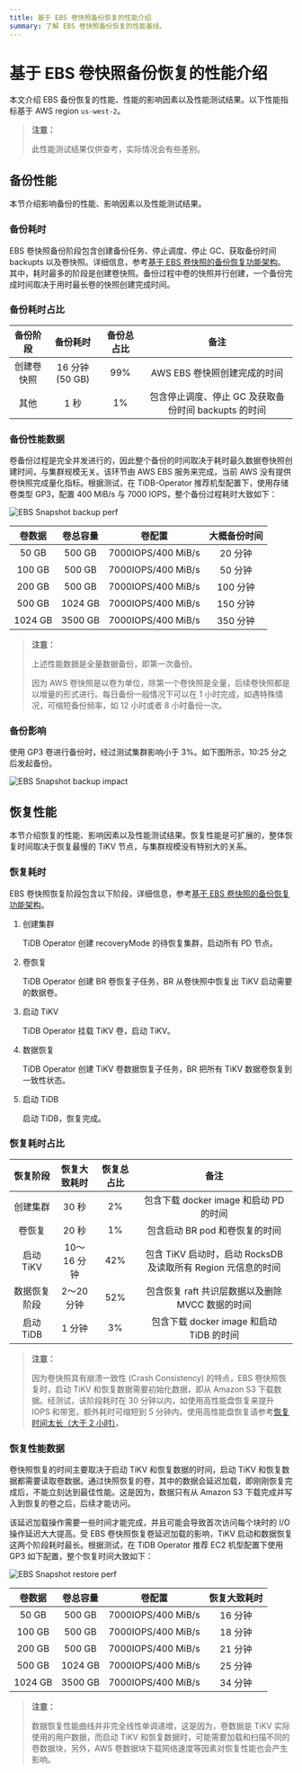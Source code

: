 ```yaml
---
title: 基于 EBS 卷快照备份恢复的性能介绍
summary: 了解 EBS 卷快照备份恢复的性能基线。
---
```


# 基于 EBS 卷快照备份恢复的性能介绍

本文介绍 EBS 备份恢复的性能、性能的影响因素以及性能测试结果。以下性能指标基于 AWS region `us-west-2`。

> **注意：**
>
> 此性能测试结果仅供查考，实际情况会有些差别。

## 备份性能

本节介绍影响备份的性能、影响因素以及性能测试结果。

### 备份耗时

EBS 卷快照备份阶段包含创建备份任务、停止调度、停止 GC、获取备份时间 backupts 以及卷快照。详细信息，参考[基于 EBS 卷快照的备份恢复功能架构](volume-snapshot-backup-restore.md)。其中，耗时最多的阶段是创建卷快照。备份过程中卷的快照并行创建，一个备份完成时间取决于用时最长卷的快照创建完成时间。

### 备份耗时占比

| 备份阶段     | 备份耗时         | 备份总占比 | 备注                                     |
| :--------: | :-------------: | :------: | :-------------------------------------: |
| 创建卷快照   | 16 分钟 (50 GB) | 99%      | AWS EBS 卷快照创建完成的时间               |
| 其他        | 1 秒            | 1%       | 包含停止调度、停止 GC 及获取备份时间 backupts 的时间 |

### 备份性能数据

卷备份过程是完全并发进行的，因此整个备份的时间取决于耗时最久数据卷快照创建时间，与集群规模无关。该环节由 AWS EBS 服务来完成，当前 AWS 没有提供卷快照完成量化指标。根据测试，在 TiDB-Operator 推荐机型配置下，使用存储卷类型 GP3，配置 400 MiB/s 与 7000 IOPS，整个备份过程耗时大致如下：

![EBS Snapshot backup perf](https://download.pingcap.com/images/tidb-in-kubernetes/volume-snapshot-backup-perf.png)

| 卷数据    | 卷总容量 | 卷配置             | 大概备份时间 |
| :------: | :-----: | :---------------: | :--------: |
| 50 GB    | 500 GB  | 7000IOPS/400 MiB/s | 20 分钟    |
| 100 GB   | 500 GB  | 7000IOPS/400 MiB/s | 50 分钟    |
| 200 GB   | 500 GB  | 7000IOPS/400 MiB/s | 100 分钟   |
| 500 GB   | 1024 GB | 7000IOPS/400 MiB/s | 150 分钟   |
| 1024 GB  | 3500 GB | 7000IOPS/400 MiB/s | 350 分钟   |

> **注意：**
>
> 上述性能数据是全量数据备份，即第一次备份。
>
> 因为 AWS 卷快照是以卷为单位，除第一个卷快照是全量，后续卷快照都是以增量的形式进行。每日备份一般情况下可以在 1 小时完成，如遇特殊情况，可缩短备份频率，如 12 小时或者 8 小时备份一次。

### 备份影响

使用 GP3 卷进行备份时，经过测试集群影响小于 3%。如下图所示，10:25 分之后发起备份。

![EBS Snapshot backup impact](https://download.pingcap.com/images/tidb-in-kubernetes/volume-snapshot-backup-impact.jpg)

## 恢复性能

本节介绍恢复的性能、影响因素以及性能测试结果。恢复性能是可扩展的，整体恢复时间取决于恢复最慢的 TiKV 节点，与集群规模没有特别大的关系。

### 恢复耗时

EBS 卷快照恢复阶段包含以下阶段，详细信息，参考[基于 EBS 卷快照的备份恢复功能架构](volume-snapshot-backup-restore.md)。

1. 创建集群

    TiDB Operator 创建 recoveryMode 的待恢复集群，启动所有 PD 节点。

2. 卷恢复

    TiDB Operator 创建 BR 卷恢复子任务，BR 从卷快照中恢复出 TiKV 启动需要的数据卷。

3. 启动 TiKV

    TiDB Operator 挂载 TiKV 卷，启动 TiKV。

4. 数据恢复

    TiDB Operator 创建 TiKV 卷数据恢复子任务，BR 把所有 TiKV 数据卷恢复到一致性状态。

5. 启动 TiDB

    启动 TiDB，恢复完成。

### 恢复耗时占比

| 恢复阶段     | 恢复大致耗时  | 恢复总占比 | 备注                                                                            |
| :--------: | :----------: | :------: | :----------------------------------------------------------------------------: |
| 创建集群     | 30 秒        | 2%      | 包含下载 docker image 和启动 PD 的时间                                             |
| 卷恢复      | 20 秒        | 1%      | 包含启动 BR pod 和卷恢复的时间                                                     |
| 启动 TiKV   | 10～16 分钟   | 42%     | 包含 TiKV 启动时，启动 RocksDB 及读取所有 Region 元信息的时间                            |
| 数据恢复阶段 | 2～20 分钟    | 52%     | 包含恢复 raft 共识层数据以及删除 MVCC 数据的时间                                     |
| 启动 TiDB   | 1 分钟       | 3%      | 包含下载 docker image 和启动 TiDB 的时间                                          |

> **注意：**
>
> 因为卷快照具有崩溃一致性 (Crash Consistency) 的特点，EBS 卷快照恢复时，启动 TiKV 和恢复数据需要初始化数据，即从 Amazon S3 下载数据。经测试，该阶段耗时在 30 分钟以内，如使用高性能盘恢复来提升 IOPS 和带宽，额外耗时可缩短到 5 分钟内。使用高性能盘恢复请参考[恢复时间太长（大于 2 小时）](backup-restore-faq.md#恢复时间太长大于-2-小时)。

### 恢复性能数据

卷快照恢复的时间主要取决于启动 TiKV 和恢复数据的时间，启动 TiKV 和恢复数据都需要读取卷数据。通过快照恢复的卷，其中的数据会延迟加载，即刚刚恢复完成后，不能立刻达到最佳性能。这是因为，数据只有从 Amazon S3 下载完成并写入到恢复的卷之后，后续才能访问。

该延迟加载操作需要一些时间才能完成，并且可能会导致首次访问每个块时的 I/O 操作延迟大大提高。受 EBS 卷快照恢复卷延迟加载的影响，TiKV 启动和数据恢复这两个阶段耗时最长。根据测试，在 TiDB Operator 推荐 EC2 机型配置下使用 GP3 如下配置，整个恢复时间大致如下：

![EBS Snapshot restore perf](https://download.pingcap.com/images/tidb-in-kubernetes/volume-snapshot-restore-perf.png)

| 卷数据  | 卷总容量   | 卷配置             | 恢复大致耗时 |
| :------: | :-----: | :---------------: | :--------: |
| 50 GB    | 500 GB  | 7000IOPS/400 MiB/s | 16 分钟   |
| 100 GB   | 500 GB  | 7000IOPS/400 MiB/s | 18 分钟   |
| 200 GB   | 500 GB  | 7000IOPS/400 MiB/s | 21 分钟   |
| 500 GB   | 1024 GB | 7000IOPS/400 MiB/s | 25 分钟   |
| 1024 GB  | 3500 GB | 7000IOPS/400 MiB/s | 34 分钟   |

> **注意：**
>
> 数据恢复性能曲线并非完全线性单调递增，这是因为，卷数据是 TiKV 实际使用的用户数据，而启动 TiKV 和恢复数据时，可能需要加载和扫描不同的卷数据块，另外，AWS 卷数据块下载网络速度等因素对恢复性能也会产生影响。
